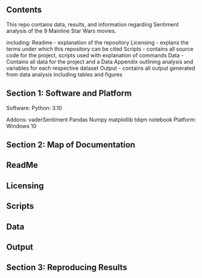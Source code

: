 ## Contents
This repo contains data, results, and information regarding Sentiment analysis of the 9 Mainline Star Wars movies. 

including: 
Readme - explanation of the repository
Licensing - explans the terms under which this repository can be cited
Scripts - contains all source code for the project, scripts used with explanation of commands
Data - Contains all data for the project and a Data Appendix outlining analysis and variables for each respective dataset
Output - contains all output generated from data analysis including tables and figures 

## Section 1: Software and Platform

Software:
Python: 3.10

Addons: 
vaderSentiment
Pandas
Numpy
matplotlib
tdqm notebook 
Platform: Windows 10

## Section 2: Map of Documentation
ReadMe
- 
Licensing 
- 
Scripts
-
Data
-
Output
-

## Section 3: Reproducing Results
